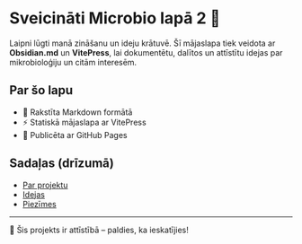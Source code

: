 # Sveicināti Microbio lapā 2 👋

Laipni lūgti manā zināšanu un ideju krātuvē. Šī mājaslapa tiek veidota ar **Obsidian.md** un **VitePress**, lai dokumentētu, dalītos un attīstītu idejas par mikrobioloģiju un citām interesēm.

## Par šo lapu

- 🧠 Rakstīta Markdown formātā
- ⚡️ Statiskā mājaslapa ar VitePress
- 🚀 Publicēta ar GitHub Pages

## Sadaļas (drīzumā)

- [Par projektu](./par.md)
- [Idejas](./idejas.md)
- [Piezīmes](./piezimes.md)

---

🎯 Šis projekts ir attīstībā – paldies, ka ieskatījies!
